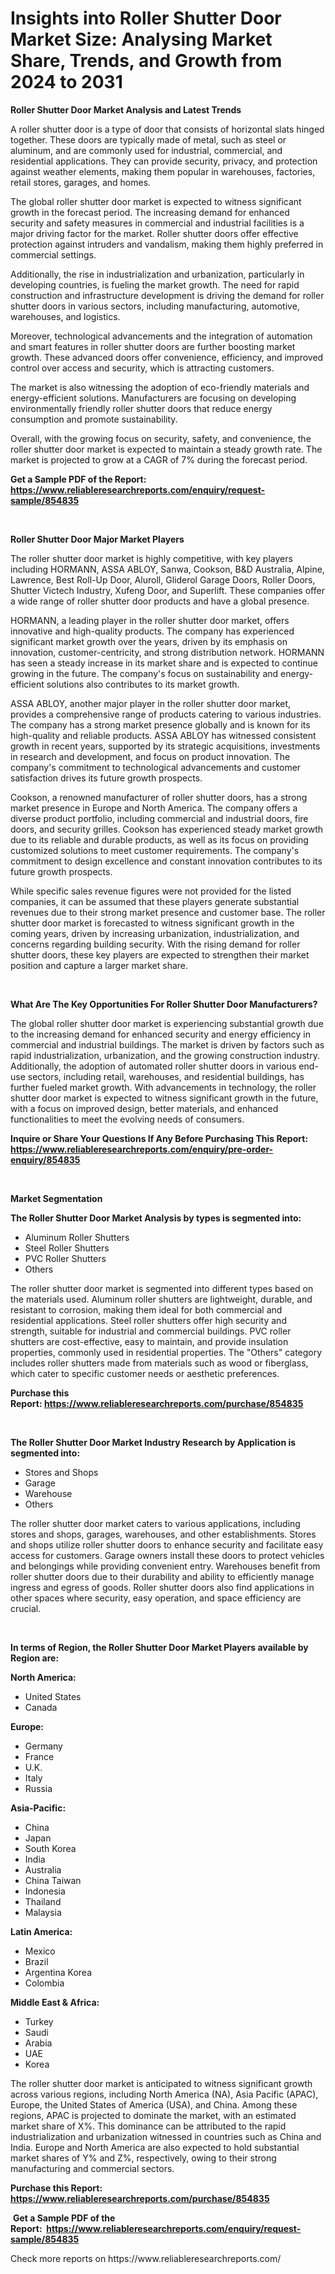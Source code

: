 <p><h1>Insights into Roller Shutter Door Market Size: Analysing Market Share, Trends, and Growth from 2024 to 2031</h1></p><p><strong>Roller Shutter Door Market Analysis and Latest Trends</strong></p>
<p><p>A roller shutter door is a type of door that consists of horizontal slats hinged together. These doors are typically made of metal, such as steel or aluminum, and are commonly used for industrial, commercial, and residential applications. They can provide security, privacy, and protection against weather elements, making them popular in warehouses, factories, retail stores, garages, and homes.</p><p>The global roller shutter door market is expected to witness significant growth in the forecast period. The increasing demand for enhanced security and safety measures in commercial and industrial facilities is a major driving factor for the market. Roller shutter doors offer effective protection against intruders and vandalism, making them highly preferred in commercial settings.</p><p>Additionally, the rise in industrialization and urbanization, particularly in developing countries, is fueling the market growth. The need for rapid construction and infrastructure development is driving the demand for roller shutter doors in various sectors, including manufacturing, automotive, warehouses, and logistics.</p><p>Moreover, technological advancements and the integration of automation and smart features in roller shutter doors are further boosting market growth. These advanced doors offer convenience, efficiency, and improved control over access and security, which is attracting customers.</p><p>The market is also witnessing the adoption of eco-friendly materials and energy-efficient solutions. Manufacturers are focusing on developing environmentally friendly roller shutter doors that reduce energy consumption and promote sustainability.</p><p>Overall, with the growing focus on security, safety, and convenience, the roller shutter door market is expected to maintain a steady growth rate. The market is projected to grow at a CAGR of 7% during the forecast period.</p></p>
<p><strong>Get a Sample PDF of the Report:&nbsp; <a href="https://www.reliableresearchreports.com/enquiry/request-sample/854835">https://www.reliableresearchreports.com/enquiry/request-sample/854835</a></strong></p>
<p>&nbsp;</p>
<p><strong>Roller Shutter Door Major Market Players</strong></p>
<p><p>The roller shutter door market is highly competitive, with key players including HORMANN, ASSA ABLOY, Sanwa, Cookson, B&D Australia, Alpine, Lawrence, Best Roll-Up Door, Aluroll, Gliderol Garage Doors, Roller Doors, Shutter Victech Industry, Xufeng Door, and Superlift. These companies offer a wide range of roller shutter door products and have a global presence.</p><p>HORMANN, a leading player in the roller shutter door market, offers innovative and high-quality products. The company has experienced significant market growth over the years, driven by its emphasis on innovation, customer-centricity, and strong distribution network. HORMANN has seen a steady increase in its market share and is expected to continue growing in the future. The company's focus on sustainability and energy-efficient solutions also contributes to its market growth.</p><p>ASSA ABLOY, another major player in the roller shutter door market, provides a comprehensive range of products catering to various industries. The company has a strong market presence globally and is known for its high-quality and reliable products. ASSA ABLOY has witnessed consistent growth in recent years, supported by its strategic acquisitions, investments in research and development, and focus on product innovation. The company's commitment to technological advancements and customer satisfaction drives its future growth prospects.</p><p>Cookson, a renowned manufacturer of roller shutter doors, has a strong market presence in Europe and North America. The company offers a diverse product portfolio, including commercial and industrial doors, fire doors, and security grilles. Cookson has experienced steady market growth due to its reliable and durable products, as well as its focus on providing customized solutions to meet customer requirements. The company's commitment to design excellence and constant innovation contributes to its future growth prospects.</p><p>While specific sales revenue figures were not provided for the listed companies, it can be assumed that these players generate substantial revenues due to their strong market presence and customer base. The roller shutter door market is forecasted to witness significant growth in the coming years, driven by increasing urbanization, industrialization, and concerns regarding building security. With the rising demand for roller shutter doors, these key players are expected to strengthen their market position and capture a larger market share.</p></p>
<p>&nbsp;</p>
<p><strong>What Are The Key Opportunities For Roller Shutter Door Manufacturers?</strong></p>
<p><p>The global roller shutter door market is experiencing substantial growth due to the increasing demand for enhanced security and energy efficiency in commercial and industrial buildings. The market is driven by factors such as rapid industrialization, urbanization, and the growing construction industry. Additionally, the adoption of automated roller shutter doors in various end-use sectors, including retail, warehouses, and residential buildings, has further fueled market growth. With advancements in technology, the roller shutter door market is expected to witness significant growth in the future, with a focus on improved design, better materials, and enhanced functionalities to meet the evolving needs of consumers.</p></p>
<p><strong>Inquire or Share Your Questions If Any Before Purchasing This Report: <a href="https://www.reliableresearchreports.com/enquiry/pre-order-enquiry/854835">https://www.reliableresearchreports.com/enquiry/pre-order-enquiry/854835</a></strong></p>
<p>&nbsp;</p>
<p><strong>Market Segmentation</strong></p>
<p><strong>The Roller Shutter Door Market Analysis by types is segmented into:</strong></p>
<p><ul><li>Aluminum Roller Shutters</li><li>Steel Roller Shutters</li><li>PVC Roller Shutters</li><li>Others</li></ul></p>
<p><p>The roller shutter door market is segmented into different types based on the materials used. Aluminum roller shutters are lightweight, durable, and resistant to corrosion, making them ideal for both commercial and residential applications. Steel roller shutters offer high security and strength, suitable for industrial and commercial buildings. PVC roller shutters are cost-effective, easy to maintain, and provide insulation properties, commonly used in residential properties. The "Others" category includes roller shutters made from materials such as wood or fiberglass, which cater to specific customer needs or aesthetic preferences.</p></p>
<p><strong>Purchase this Report:&nbsp;<a href="https://www.reliableresearchreports.com/purchase/854835">https://www.reliableresearchreports.com/purchase/854835</a></strong></p>
<p>&nbsp;</p>
<p><strong>The Roller Shutter Door Market Industry Research by Application is segmented into:</strong></p>
<p><ul><li>Stores and Shops</li><li>Garage</li><li>Warehouse</li><li>Others</li></ul></p>
<p><p>The roller shutter door market caters to various applications, including stores and shops, garages, warehouses, and other establishments. Stores and shops utilize roller shutter doors to enhance security and facilitate easy access for customers. Garage owners install these doors to protect vehicles and belongings while providing convenient entry. Warehouses benefit from roller shutter doors due to their durability and ability to efficiently manage ingress and egress of goods. Roller shutter doors also find applications in other spaces where security, easy operation, and space efficiency are crucial.</p></p>
<p>&nbsp;</p>
<p><strong>In terms of Region, the Roller Shutter Door Market Players available by Region are:</strong></p>
<p>
    <p> <strong> North America: </strong>
        <ul>
            <li>United States</li>
            <li>Canada</li>
        </ul>
        </p> 
    <p> <strong> Europe: </strong>
        <ul>
            <li>Germany</li>
            <li>France</li>
            <li>U.K.</li>
            <li>Italy</li>
            <li>Russia</li>
        </ul>
        </p> 
    <p> <strong> Asia-Pacific: </strong>
        <ul>
            <li>China</li>
            <li>Japan</li>
            <li>South Korea</li>
            <li>India</li>
            <li>Australia</li>
            <li>China Taiwan</li>
            <li>Indonesia</li>
            <li>Thailand</li>
            <li>Malaysia</li>
        </ul>
        </p> 
    <p> <strong> Latin America: </strong>
        <ul>
            <li>Mexico</li>
            <li>Brazil</li>
            <li>Argentina Korea</li>
            <li>Colombia</li>
        </ul>
        </p> 
    <p> <strong> Middle East & Africa: </strong>
        <ul>
            <li>Turkey</li>
            <li>Saudi</li>
            <li>Arabia</li>
            <li>UAE</li>
            <li>Korea</li>
        </ul>
    </p>
    </p>
<p><p>The roller shutter door market is anticipated to witness significant growth across various regions, including North America (NA), Asia Pacific (APAC), Europe, the United States of America (USA), and China. Among these regions, APAC is projected to dominate the market, with an estimated market share of X%. This dominance can be attributed to the rapid industrialization and urbanization witnessed in countries such as China and India. Europe and North America are also expected to hold substantial market shares of Y% and Z%, respectively, owing to their strong manufacturing and commercial sectors.</p></p>
<p><strong>Purchase this Report: <a href="https://www.reliableresearchreports.com/purchase/854835">https://www.reliableresearchreports.com/purchase/854835</a></strong></p>
<p>&nbsp;<strong>Get a Sample PDF of the Report:&nbsp;&nbsp;<a href="https://www.reliableresearchreports.com/enquiry/request-sample/854835">https://www.reliableresearchreports.com/enquiry/request-sample/854835</a></strong></p>
<p><strong></strong></p>
<p>Check more reports on https://www.reliableresearchreports.com/</p>
